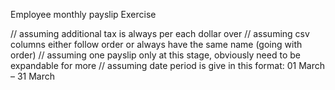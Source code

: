 Employee monthly payslip Exercise

// assuming additional tax is always per each dollar over
// assuming csv columns either follow order or always have the same name (going with order)
// assuming one payslip only at this stage, obviously need to be expandable for more
// assuming date period is give in this format: 01 March – 31 March